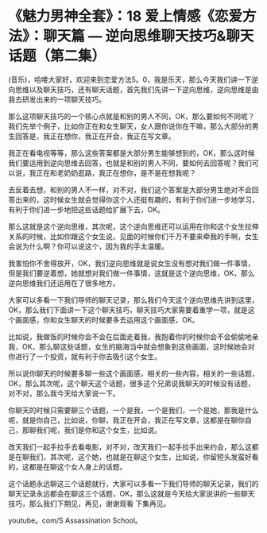 # 《魅力男神全套》：18 爱上情感《恋爱方法》：聊天篇 — 逆向思维聊天技巧&聊天话题（第二集）

(音乐)，哈喽大家好，欢迎来到恋爱方法5。0，我是乐天，那么今天我们讲一下逆向思维以及聊天技巧，还有聊天话题，首先我们先讲一下逆向思维，逆向思维是由我去研发出来的一项聊天技巧。

那么这项聊天技巧的一个核心点就是和别的男人不同，OK，那么要如何不同呢？我们先举个例子，比如你正在和女生聊天，女人跟你说你在干嘛，那么大部分的男生回答是，我正在想你，我正在开会，我正在写文章。

我正在看电视等等，那么这些答案都是大部分男生能够想到的，OK，那么这时候我们要运用到逆向思维去回答，也就是和别的男人不同，要如何去回答呢？我们可以说，我正在和老奶奶逛路，我正在想你，是不是在想我呢？

去反着去想，和别的男人不一样，对不对，我们这个答案是大部分男生绝对不会回答出来的，这时候女生就会觉得你这个人还挺有趣的，有利于你们进一步地学习，有利于你们进一步地把这些话题给扩展下去，OK。

那么这就是这个逆向思维，其次呢，这个逆向思维还可以运用在你和这个女生拉伸关系的时候，比如你跟这个女生说，见面的时候你们千万不要来牵我的手啊，女生会说为什么啊？你可以说这个，因为我的手太温暖。

我害怕你不舍得放开，OK，我们逆向思维就是说女生没有想对我们做一件事情，但是我们要逆着想，她就想对我们做一件事情，这就是这个逆向思维，OK，那么逆向思维我们还运用在了很多地方。

大家可以多看一下我们导师的聊天记录，那么我们今天这个逆向思维先讲到这里，OK，那么我们下面讲一下这个聊天技巧，聊天技巧大家需要着重学一项，就是这个画面感，你和女生聊天的时候要多去运用这个画面感，OK。

比如说，我做饭的时候你会不会在后面走着我，我抱着你的时候你会不会偷偷地亲我，OK，那么聊这些话题，女生的脑海当中就会想象到这些画面，这时候她会对你进行了一个投资，就有利于你去吸引这个女生。

所以说你聊天的时候要多聊一些这个画面感，相关的一些内容，相关的一些话题，OK，那么其次呢，这个聊天这个话题，很多这个兄弟说我聊天的时候没有话题，对不对，那么我今天给大家说一下。

你聊天的时候只需要聊三个话题，一个是我，一个是我们，一个是她，那我是什么呢，就是你自己，比如说，你聊，我正在开会，我正在写文章，这都是在聊你自己，那聊我们呢，我们是你和这个女生，比如说。

改天我们一起手拉手去看电影，对不对，改天我们一起手拉手出来约会，那么这都是在聊我们，其次呢，这个她，也就是在聊这个女生，比如说，你留短头发蛮好看的，这都是在聊这个女人身上的话题。

这个话题永远聊这三个话题就行，大家可以多看一下我们导师的聊天记录，我们的聊天记录永远都会在聊这三个话题，OK，那么这就是今天给大家说讲的一些聊天技巧，那么我们下期见，再见，谢谢观看 下集再见。

youtube。com/S Assassination School。